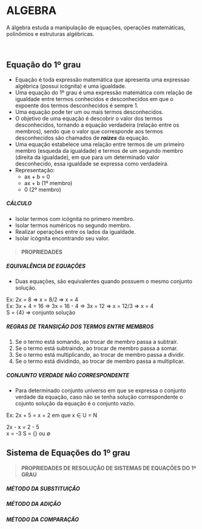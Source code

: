 # ALGEBRA
A álgebra estuda a manipulação de equações, operações matemáticas, polinômios e estruturas algébricas.

<br>

## Equação do 1º grau
* Equação é toda expressão matemática que apresenta uma expressao algébrica (possui icógnita) e uma igualdade.
* Uma equação do 1º grau é uma expressão matemática com relação de igualdade entre termos conhecidos e desconhecidos em que o expoente dos termos desconhecidos é sempre 1.
* Uma equação pode ter um ou mais termos desconhecidos.
* O objetivo de uma equação é descobrir o valor dos termos desconhecidos, tornando a equação verdadeira (relação entre os membros), sendo que o valor que corresponde aos termos desconhecidos são chamados de ***raízes*** da equação.
* Uma equação estabelece uma relação entre termos de um primeiro membro (esqueda da igualdade) e termos de um segundo membro (direita da igualdade), em que para um determinado valor desconhecido, essa igualdade se expressa como verdadeira.
* Representação:
  - ax + b = 0
  - ax + b (1º membro)
  - 0 (2º membro)

##### CÁLCULO
* Isolar termos com icógnita no primero membro.
* Isolar termos numéricos no segundo membro.
* Realizar operações entre os lados da igualdade.
* Isolar icógnita encontrando seu valor.

> #### PROPRIEDADES

##### EQUIVALÊNCIA DE EQUAÇÕES
* Duas equações, são equivalentes quando possuem o mesmo conjunto solução.

Ex: 2x = 8  => x = 8/2 => x = 4  
Ex: 3x + 4 = 16 => 3x = 16 - 4 => 3x = 12 => x = 12/3 => x = 4  
S = {4} => conjunto solução

##### REGRAS DE TRANSIÇÃO DOS TERMOS ENTRE MEMBROS
1. Se o termo está somando, ao trocar de membro passa a subtrair.
2. Se o termo está subtraindo, ao trocar de membro passa a somar.
3. Se o termo está multiplicando, ao trocar de membro passa a dividir.
4. Se o termo está dividindo, ao trocar de membro passa a multiplicar.

##### CONJUNTO VERDADE NÃO CORRESPONDENTE
* Para determinado conjunto universo em que se expressa o conjunto verdade da equação, caso não se tenha solução correspondente o cojunto solução da equação é o conjunto vazio.

Ex: 2x + 5 = x + 2  em que x ∈ U = N  

2x - x = 2 - 5  
x = -3
S = {} ou ∅

## Sistema de Equações do 1º grau

> #### PROPRIEDADES DE RESOLUÇÃO DE SISTEMAS DE EQUAÇÕES DO 1º GRAU

##### MÉTODO DA SUBSTITUIÇÃO

##### MÉTODO DA ADIÇÃO

##### MÉTODO DA COMPARAÇÃO
